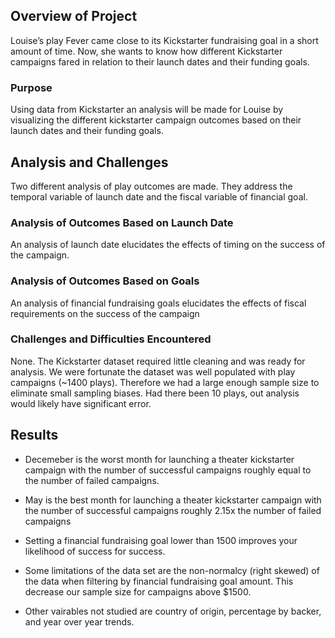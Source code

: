 ## Overview of Project
Louise’s play Fever came close to its Kickstarter fundraising goal in a short amount of time. Now, she wants to know how different Kickstarter campaigns fared in relation to their launch dates and their funding goals.

### Purpose
Using data from Kickstarter an analysis will be made for Louise by visualizing the different kickstarter campaign outcomes based on their launch dates and their funding goals.

## Analysis and Challenges

Two different analysis of play outcomes are made.  They address the temporal variable of launch date and the fiscal variable of financial goal.

### Analysis of Outcomes Based on Launch Date

An analysis of launch date elucidates the effects of timing on the success of the campaign.


### Analysis of Outcomes Based on Goals

An analysis of financial fundraising goals elucidates the effects of fiscal requirements on the success of the campaign

### Challenges and Difficulties Encountered

None. The Kickstarter dataset required little cleaning and was ready for analysis. We were fortunate the dataset was well populated with play campaigns (~1400 plays).  Therefore we had a large enough sample size to eliminate small sampling biases. Had there been 10 plays, out analysis would likely have significant error. 

## Results

- Decemeber is the worst month for launching a theater kickstarter campaign with the number of successful campaigns roughly equal to the number of failed campaigns.
- May is the best month for launching a theater kickstarter campaign with the number of successful campaigns roughly 2.15x the number of failed campaigns

- Setting a financial fundraising goal lower than 1500 improves your likelihood of success for success.

- Some limitations of the data set are the non-normalcy (right skewed) of the data when filtering by financial fundraising goal amount.  This decrease our sample size for campaigns above $1500.

- Other vairables not studied are country of origin, percentage by backer, and year over year trends.
